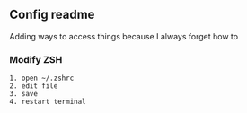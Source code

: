 ## Config readme

Adding ways to access things because I always forget how to

### Modify ZSH

```
1. open ~/.zshrc
2. edit file
3. save
4. restart terminal
```
